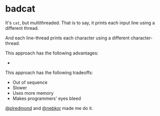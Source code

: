 # badcat

It's `cat`, but multithreaded. That is to say, it prints each input line using a different thread.

And each line-thread prints each character using a different character-thread.

This approach has the following advantages:

* 

This approach has the following tradeoffs:

* Out of sequence
* Slower
* Uses more memory
* Makes programmers' eyes bleed

[@plredmond](https://github.com/plredmond) and [@nebkor](https://github.com/nebkor) made me do it.
